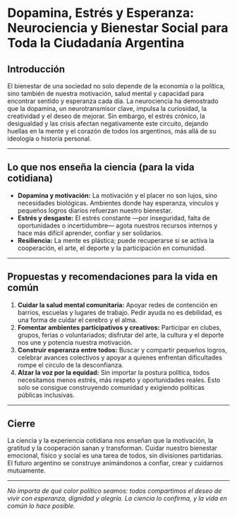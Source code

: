 # Dopamina, Estrés y Esperanza: Neurociencia y Bienestar Social para Toda la Ciudadanía Argentina

## Introducción

El bienestar de una sociedad no solo depende de la economía o la política, sino también de nuestra motivación, salud mental y capacidad para encontrar sentido y esperanza cada día. La neurociencia ha demostrado que la dopamina, un neurotransmisor clave, impulsa la curiosidad, la creatividad y el deseo de mejorar. Sin embargo, el estrés crónico, la desigualdad y las crisis afectan negativamente este circuito, dejando huellas en la mente y el corazón de todos los argentinos, más allá de su ideología o historia personal.

---

## Lo que nos enseña la ciencia (para la vida cotidiana)

- **Dopamina y motivación:** La motivación y el placer no son lujos, sino necesidades biológicas. Ambientes donde hay esperanza, vínculos y pequeños logros diarios refuerzan nuestro bienestar.
- **Estrés y desgaste:** El estrés constante —por inseguridad, falta de oportunidades o incertidumbre— agota nuestros recursos internos y hace más difícil aprender, confiar y ser solidarios.
- **Resiliencia:** La mente es plástica; puede recuperarse si se activa la cooperación, el arte, el deporte y la participación en comunidad.

---

## Propuestas y recomendaciones para la vida en común

1. **Cuidar la salud mental comunitaria:** Apoyar redes de contención en barrios, escuelas y lugares de trabajo. Pedir ayuda no es debilidad, es una forma de cuidar el cerebro y el alma.
2. **Fomentar ambientes participativos y creativos:** Participar en clubes, grupos, ferias o voluntariados; disfrutar del arte, la cultura y el deporte nos une y potencia nuestra motivación.
3. **Construir esperanza entre todos:** Buscar y compartir pequeños logros, celebrar avances colectivos y apoyar a quienes enfrentan dificultades rompe el círculo de la desconfianza.
4. **Alzar la voz por la equidad:** Sin importar la postura política, todos necesitamos menos estrés, más respeto y oportunidades reales. Esto solo se consigue construyendo comunidad y exigiendo políticas públicas inclusivas.

---

## Cierre

La ciencia y la experiencia cotidiana nos enseñan que la motivación, la gratitud y la cooperación sanan y transforman. Cuidar nuestro bienestar emocional, físico y social es una tarea de todos, sin divisiones partidarias.  
El futuro argentino se construye animándonos a confiar, crear y cuidarnos mutuamente.

---

*No importa de qué color político seamos: todos compartimos el deseo de vivir con esperanza, dignidad y alegría. La ciencia lo confirma, y la vida en común lo hace posible.*

